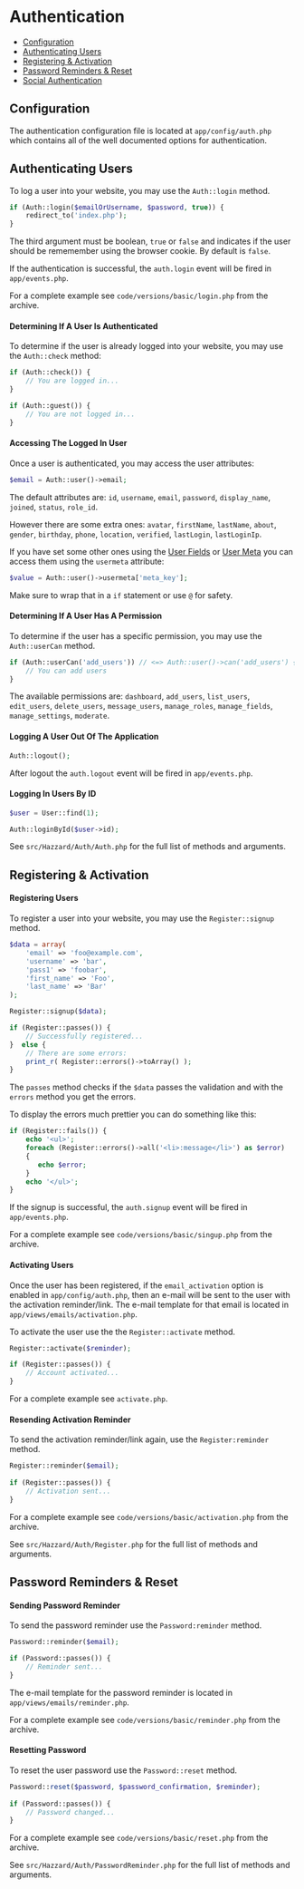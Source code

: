 # Authentication

- [Configuration](#configuration)
- [Authenticating Users](#authenticating-users)
- [Registering & Activation](#registering-activation)
- [Password Reminders & Reset](#password-reminders-reset)
- [Social Authentication](social-auth.md)

## Configuration

The authentication configuration file is located at `app/config/auth.php` which contains all of the well documented options for authentication.

## Authenticating Users

To log a user into your website, you may use the `Auth::login` method.

```php
if (Auth::login($emailOrUsername, $password, true)) {
    redirect_to('index.php');
}
```

The third argument must be boolean, `true` or `false` and indicates if the user should be rememember using the browser cookie. By default is `false`.

If the authentication is successful, the `auth.login` event will be fired in `app/events.php`.

For a complete example see `code/versions/basic/login.php` from the archive.

#### Determining If A User Is Authenticated

To determine if the user is already logged into your website, you may use the `Auth::check` method:

```php
if (Auth::check()) {
    // You are logged in...
}

if (Auth::guest()) {
    // You are not logged in...
}
```

#### Accessing The Logged In User

Once a user is authenticated, you may access the user attributes:

```php
$email = Auth::user()->email;
```

The default attributes are: `id`, `username`, `email`, `password`, `display_name`, `joined`, `status`, `role_id`. 

However there are some extra ones: `avatar`, `firstName`, `lastName`, `about`, `gender`, `birthday`, `phone`, `location`, `verified`, `lastLogin`, `lastLoginIp`.

If you have set some other ones using the [User Fields](userfields.md) or [User Meta](usermeta.md) you can access them using the `usermeta` attribute:

```php
$value = Auth::user()->usermeta['meta_key'];
```

Make sure to wrap that in a `if` statement or use `@` for safety.

#### Determining If A User Has A Permission

To determine if the user has a specific permission, you may use the `Auth::userCan` method.

```php
if (Auth::userCan('add_users')) // <=> Auth::user()->can('add_users') {
    // You can add users
}
```

The available permissions are: `dashboard`, `add_users`, `list_users`, `edit_users`, `delete_users`, `message_users`, `manage_roles`, `manage_fields`, `manage_settings`, `moderate`.

#### Logging A User Out Of The Application

```php
Auth::logout();
```

After logout the `auth.logout` event will be fired in `app/events.php`.

#### Logging In Users By ID

```php
$user = User::find(1);

Auth::loginById($user->id);
```

See `src/Hazzard/Auth/Auth.php` for the full list of methods and arguments.

## Registering & Activation

#### Registering Users

To register a user into your website, you may use the `Register::signup` method.

```php    
$data = array(
    'email' => 'foo@example.com', 
    'username' => 'bar', 
    'pass1' => 'foobar',
    'first_name' => 'Foo',
    'last_name' => 'Bar'
);

Register::signup($data);

if (Register::passes()) {
    // Successfully registered...
}  else {
    // There are some errors:
    print_r( Register::errors()->toArray() );
}
```

The `passes` method checks if the `$data` passes the validation and with the `errors` method you get the errors.

To display the errors much prettier you can do something like this:
    
```php
if (Register::fails()) {
    echo '<ul>';
    foreach (Register::errors()->all('<li>:message</li>') as $error) 
    {
       echo $error;
    }
    echo '</ul>';
}
```

If the signup is successful, the `auth.signup` event will be fired in `app/events.php`.

For a complete example see `code/versions/basic/singup.php` from the archive.

#### Activating Users

Once the user has been registered, if the `email_activation` option is enabled in `app/config/auth.php`, then an e-mail will be sent to the user with the activation reminder/link. The e-mail template for that email is located in `app/views/emails/activation.php`.

To activate the user use the the `Register::activate` method. 

```php
Register::activate($reminder);

if (Register::passes()) {
    // Account activated...
}
```

For a complete example see `activate.php`.

#### Resending Activation Reminder

To send the activation reminder/link again, use the `Register:reminder` method.

```php
Register::reminder($email);
                
if (Register::passes()) {
    // Activation sent...
}
```

For a complete example see `code/versions/basic/activation.php` from the archive.

See `src/Hazzard/Auth/Register.php` for the full list of methods and arguments.

## Password Reminders & Reset

#### Sending Password Reminder

To send the password reminder use the `Password:reminder` method.

```php
Password::reminder($email);

if (Password::passes()) {
    // Reminder sent...
}
```

The e-mail template for the password reminder is located in `app/views/emails/reminder.php`.

For a complete example see `code/versions/basic/reminder.php` from the archive.

#### Resetting Password

To reset the user password use the  `Password::reset` method. 

```php
Password::reset($password, $password_confirmation, $reminder);
            
if (Password::passes()) {
    // Password changed...
}
```

For a complete example see `code/versions/basic/reset.php` from the archive.

See `src/Hazzard/Auth/PasswordReminder.php` for the full list of methods and arguments.
